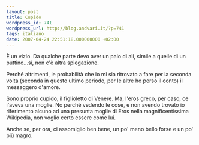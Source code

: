 ```yaml
---
layout: post
title: Cupido
wordpress_id: 741
wordpress_url: http://blog.andvari.it/?p=741
tags: italiano
date: 2007-04-24 22:51:18.000000000 +02:00
---
```

È un vizio. Da qualche parte devo aver un paio di ali, simile a quelle di un puttino...sì, non c'è altra spiegazione.

Perché altrimenti, le probabilità che io mi sia ritrovato a fare per la seconda volta (seconda in questo ultimo periodo, per le altre ho perso il conto) il messaggero d'amore.

Sono proprio cupido, il figlioletto di Venere. Ma, l'eros greco, per caso, ce l'aveva una moglie. No perché vedendo le cose, e non avendo trovato io riferimento alcuno ad una presunta moglie di Eros nella magnificentissima Wikipedia, non voglio certo essere come lui.

Anche se, per ora, ci assomiglio ben bene, un po' meno bello forse e un po' più magro.

